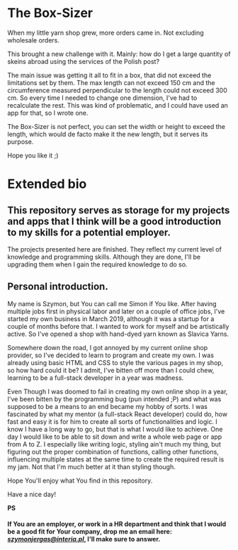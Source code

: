 # The Box-Sizer

When my little yarn shop grew, more orders came in. Not excluding wholesale orders. 


This brought a new challenge with it. Mainly: how do I get a large quantity of skeins abroad using the services of the Polish post? 

The main issue was getting it all to fit in a box, that did not exceed the limitations set by them. The max length can not exceed 150 cm and the circumference measured perpendicular to the length could not exceed 300 cm. So every time I needed to change one dimension, I've had to recalculate the rest. This was kind of problematic, and I could have used an app for that, so I wrote one. 

The Box-Sizer is not perfect, you can set the width or height to exceed the length, which would de facto make it the new length, but it serves its purpose.

Hope you like it ;)


# Extended bio

## This repository serves as storage for my projects and apps that I think will be a good introduction to my skills for a potential employer. 

The projects presented here are finished. They reflect my current level of knowledge and programming skills. Although they are done, I'll be upgrading them when I gain the required knowledge to do so.

## Personal introduction.

My name is Szymon, but You can call me Simon if You like. After having multiple jobs first in physical labor and later on a couple of office jobs, I've started my own business in March 2019, although it was a startup for a couple of months before that. I wanted to work for myself and be artistically active. So I've opened a shop with hand-dyed yarn known as Slavica Yarns. 

Somewhere down the road, I got annoyed by my current online shop provider, so I've decided to learn to program and create my own. I was already using basic HTML and CSS to style the various pages in my shop, so how hard could it be? I admit, I've bitten off more than I could chew, learning to be a full-stack developer in a year was madness. 

Even Though I was doomed to fail in creating my own online shop in a year, I've been bitten by the programming bug (pun intended ;P) and what was supposed to be a means to an end became my hobby of sorts. I was fascinated by what my mentor (a full-stack React developer) could do, how fast and easy it is for him to create all sorts of functionalities and logic. I know I have a long way to go, but that is what I would like to achieve. One day I would like to be able to sit down and write a whole web page or app from A to Z. I especially like writing logic, styling ain't much my thing, but figuring out the proper combination of functions, calling other functions, influencing multiple states at the same time to create the required result is my jam. Not that I'm much better at it than styling though. 

Hope You'll enjoy what You find in this repository. 

Have a nice day!

**PS**
#### If You are an employer, or work in a HR department and think that I would be a good fit for Your company, drop me an email here: ***szymonjergas@interia.pl***, I'll make sure to answer. 
